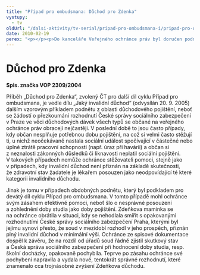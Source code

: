 ```yaml
---
title: "Případ pro ombudsmana: Důchod pro Zdenka"
vystupy:
  - tv
oldUrl: "/dalsi-aktivity/tv-serial/pripad-pro-ombudsmana-i/pripad-pro-ombudsmana-duchod-pro-zdenka/"
date: 2010-02-19
perex: "<p></p><p>Do kanceláře Veřejného ochránce práv byl doručen podnět paní Věry Rokytenské, matky Zdeňka Rokytenského, který je od dětství mentálně postižený. Paní Rokytenská si stěžovala na to, že jejímu synovi byl přiznán minimální invalidní důchod. Přestože Krajský soud v Hradci Králové rozhodl o tom, že Česká správa sociálního zabezpečení v Praze pochybila při výčtu jeho oprávněných nároků, nebyla rodina schopna několik let úřady přimět k plnění jejich povinností.</p>"
---
```


<!-- imported from the old website -->

<h1>Důchod pro Zdenka</h1><p><b>Spis. značka VOP 2309/2004</b></p><p>Příběh „Důchod pro Zdenka“, zvolený ČT pro další díl cyklu Případ pro ombudsmana, je vedle dílu „Jaký invalidní důchod“ (odvysílán 20. 9. 2005) dalším vzorovým příkladem podnětu z oblasti důchodového pojištění, neboť se žádostí o přezkoumání rozhodnutí České správy sociálního zabezpečení v Praze ve věci důchodových dávek všech typů se občané na veřejného ochránce práv obracejí nejčastěji. V poslední době to jsou často případy, kdy občan nesplňuje potřebnou dobu pojištění, na což si velmi často stěžují ti, u nichž neočekávaně nastala sociální událost spočívající v částečné nebo úplné ztrátě pracovní schopnosti (např. úraz při havárii) a občan si z neznalosti zákonných důsledků či liknavosti neplatil sociální pojištění. V takových případech nemůže ochránce stěžovateli pomoci, stejně jako v případech, kdy invalidní důchod není přiznán na základě skutečnosti, že zdravotní stav žadatele je lékařem posouzen jako neodpovídající té které kategorii invalidního důchodu. </p><p>Jinak je tomu v případech obdobných podnětu, který byl podkladem pro devátý díl cyklu Případ pro ombudsmana. V tomto případě mohl ochránce svým zásahem efektivně pomoci, neboť šlo o nesprávné posouzení a zohlednění doby studia jako doby pojištění. Zdeňkova maminka se na ochránce obrátila v situaci, kdy se nehodlala smířit s opakovanými rozhodnutími České správy sociálního zabezpečení Praha, kterými byl jejímu synovi přesto, že soud v mezidobí rozhodl v jeho prospěch, přiznán plný invalidní důchod v minimální výši. Ochránce ze spisové dokumentace dospěl k závěru, že na rozdíl od úřadů soud řádně zjistil skutkový stav a Česká správa sociálního zabezpečení při hodnocení doby studia, resp. školní docházky, opakovaně pochybila. Teprve po zásahu ochránce své pochybení napravila a vydala nové, tentokrát správné rozhodnutí, které znamenalo cca trojnásobné zvýšení Zdeňkova důchodu.</p>
